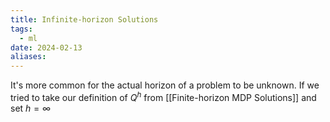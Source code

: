 ```yaml
---
title: Infinite-horizon Solutions
tags:
  - ml
date: 2024-02-13
aliases:
---
```

It's more common for the actual horizon of a problem to be unknown. If we tried to take our definition of $Q^{h}$ from [[Finite-horizon MDP Solutions]] and set $h=\infty$